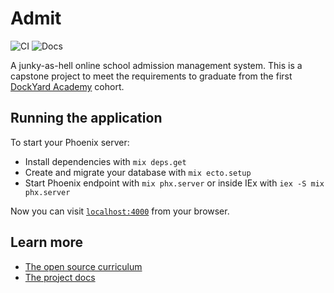 # Admit

![CI](https://github.com/lgmfred/admit/actions/workflows/ci.yml/badge.svg)
![Docs](https://github.com/lgmfred/admit/actions/workflows/docs.yml/badge.svg)

A junky-as-hell online school admission management system. This is a capstone project to meet the requirements to graduate from the first [DockYard Academy](https://academy.dockyard.com/) cohort.

## Running the application

To start your Phoenix server:

  * Install dependencies with `mix deps.get`
  * Create and migrate your database with `mix ecto.setup`
  * Start Phoenix endpoint with `mix phx.server` or inside IEx with `iex -S mix phx.server`

Now you can visit [`localhost:4000`](http://localhost:4000) from your browser.

## Learn more

* [The open source curriculum](https://github.com/DockYard-Academy/curriculum)
* [The project docs](lgmfred.github.io/admit/)

